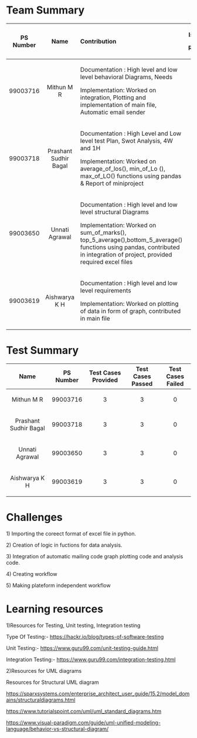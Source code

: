﻿# Team Summary 

|<p></p><p>**PS Number**</p>|<p></p><p>**Name**</p>|<p></p><p>**Contribution**</p>|<p>**Issues**</p><p>**Raised**</p>|<p>**Issues**</p><p>**Resolved**</p>|
| :-: | :-: | :- | :-: | :-: |
|<p></p><p>99003716</p><p></p>|<p></p><p>Mithun M R</p>|<p>Documentation : High level and low level behavioral Diagrams, Needs</p><p>Implementation: Worked on integration, Plotting and implementation of main file, Automatic email sender</p>|<p></p><p>2</p><p></p>|<p></p><p>2</p>|
|<p></p><p>99003718</p><p></p>|<p></p><p>Prashant Sudhir Bagal</p>|<p>Documentation : High Level and Low level test Plan, Swot Analysis, 4W and 1H</p><p>Implementation: Worked on average\_of\_los(), min\_of\_Lo (), max\_of\_LO() functions using pandas & Report of miniproject</p>|<p></p><p>2</p>|<p></p><p>2</p>|
|<p></p><p>99003650</p><p></p>|<p></p><p>Unnati Agrawal</p>|<p>Documentation : High level and low level structural Diagrams</p><p>Implementation: Worked on sum\_of\_marks(), top\_5\_average(),bottom\_5\_average() functions using pandas, contributed in integration of project, provided required excel files</p>|<p></p><p>2</p>|<p></p><p>2</p>|
|<p></p><p>99003619</p>|<p></p><p>Aishwarya K H</p>|<p>Documentation : High level and low level requirements</p><p>Implementation: Worked on plotting of data in form of graph, contributed in main file  </p>|<p></p><p>2</p>|<p></p><p>2</p>|

# Test Summary


|**Name**|**PS Number**|**Test Cases Provided**|**Test Cases Passed**|**Test Cases Failed**|
| :-: | :-: | :-: | :-: | :-: |
|<p></p><p>Mithun M R</p>|<p></p><p>99003716</p>|3|3|0|
|<p></p><p>Prashant Sudhir Bagal</p>|<p></p><p>99003718</p>|3|3|0|
|<p></p><p>Unnati Agrawal</p>|<p></p><p>99003650</p>|3|3|0|
|<p></p><p>Aishwarya K H</p>|<p></p><p>99003619</p>|3|3|0|

# Challenges

1\) Importing the coreect format of excel file in python.

2\) Creation of logic in fuctions for data analysis.

3\) Integration of automatic mailing code graph plotting code and
analysis code.

4\) Creating workflow

5\) Making plateform independent workflow

# Learning resources

1\)Resources for Testing, Unit testing, Integration testing 

Type Of Testing:- https://hackr.io/blog/types-of-software-testing

Unit Testing:- https://www.guru99.com/unit-testing-guide.html

Integration Testing:- https://www.guru99.com/integration-testing.html

2\)Resources for UML diagrams

Resources for Structural UML diagram

https://sparxsystems.com/enterprise_architect_user_guide/15.2/model_domains/structuraldiagrams.html

https://www.tutorialspoint.com/uml/uml_standard_diagrams.htm

https://www.visual-paradigm.com/guide/uml-unified-modeling-language/behavior-vs-structural-diagram/


